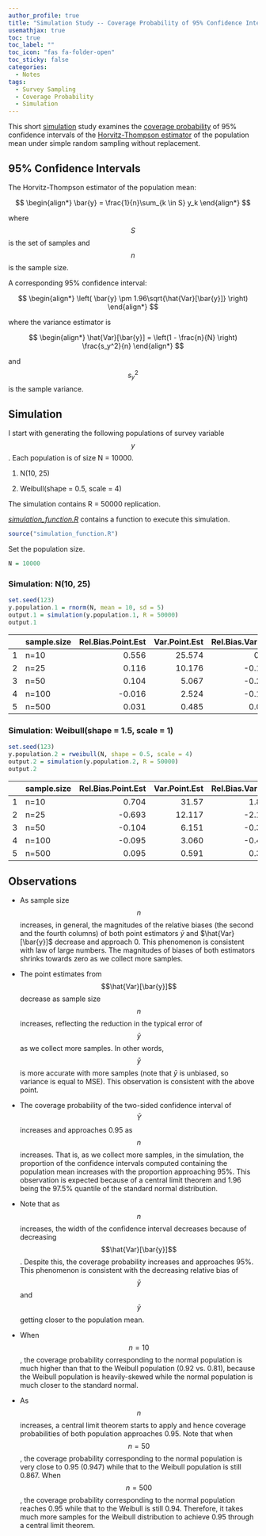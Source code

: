 ```yaml
---
author_profile: true
title: "Simulation Study -- Coverage Probability of 95% Confidence Intervals of the Horvitz-Thompson Estimator"
usemathjax: true
toc: true
toc_label: ""
toc_icon: "fas fa-folder-open"
toc_sticky: false
categories:
  - Notes
tags:
  - Survey Sampling
  - Coverage Probability
  - Simulation
---
```


This short <a href="https://brilliant.org/wiki/monte-carlo/">simulation</a> study 
examines the <a href="https://en.wikipedia.org/wiki/Coverage_probability">coverage probability</a> of 95% confidence intervals 
of the <a href="https://en.wikipedia.org/wiki/Horvitz%E2%80%93Thompson_estimator">Horvitz-Thompson estimator</a> of the population mean 
under simple random sampling without replacement. 

## 95% Confidence Intervals
The Horvitz-Thompson estimator of the population mean:

$$
\begin{align*}
\bar{y} = \frac{1}{n}\sum_{k \in S} y_k
\end{align*}
$$

where $$S$$ is the set of samples and $$n$$ is the sample size.

A corresponding 95% confidence interval:

$$
\begin{align*}
\left( 
  \bar{y} \pm 1.96\sqrt{\hat{Var}[\bar{y}]}
\right)
\end{align*}
$$

where the variance estimator is

$$
\begin{align*}
\hat{Var}[\bar{y}] = \left(1 - \frac{n}{N} \right) \frac{s_y^2}{n}
\end{align*}
$$

and $$s_y^2$$ is the sample variance.

## Simulation
I start with generating the following populations of survey variable $$y$$. Each population is of size N = 10000.

1. N(10, 25)

2. Weibull(shape = 0.5, scale = 4)

The simulation contains R = 50000 replication.

<a href="simulation_function.R">*simulation_function.R*</a> contains a function to execute this simulation.
```R
source("simulation_function.R")
```

Set the population size.
```R
N = 10000
```

### Simulation: N(10, 25)
```R
set.seed(123)
y.population.1 = rnorm(N, mean = 10, sd = 5)
output.1 = simulation(y.population.1, R = 50000)
output.1
```
<table class="table table-bordered table-hover table-condensed">
<thead><tr><th title="Field #1"></th>
<th title="Field #2">sample.size</th>
<th title="Field #3">Rel.Bias.Point.Est</th>
<th title="Field #4">Var.Point.Est</th>
<th title="Field #5">Rel.Bias.Var.Est</th>
<th title="Field #6">Coverage.Prob</th>
</tr></thead>
<tbody><tr>
<td align="right">1</td>
<td>n=10</td>
<td align="right">0.556</td>
<td align="right">25.574</td>
<td align="right">0.27</td>
<td align="right">0.922</td>
</tr>
<tr>
<td align="right">2</td>
<td>n=25</td>
<td align="right">0.116</td>
<td align="right">10.176</td>
<td align="right">-0.104</td>
<td align="right">0.941</td>
</tr>
<tr>
<td align="right">3</td>
<td>n=50</td>
<td align="right">0.104</td>
<td align="right">5.067</td>
<td align="right">-0.264</td>
<td align="right">0.947</td>
</tr>
<tr>
<td align="right">4</td>
<td>n=100</td>
<td align="right">-0.016</td>
<td align="right">2.524</td>
<td align="right">-0.121</td>
<td align="right">0.949</td>
</tr>
<tr>
<td align="right">5</td>
<td>n=500</td>
<td align="right">0.031</td>
<td align="right">0.485</td>
<td align="right">0.042</td>
<td align="right">0.951</td>
</tr>
</tbody></table>

### Simulation: Weibull(shape = 1.5, scale = 1)
```R
set.seed(123)
y.population.2 = rweibull(N, shape = 0.5, scale = 4)
output.2 = simulation(y.population.2, R = 50000)
output.2
```
<table class="table table-bordered table-hover table-condensed">
<thead><tr><th title="Field #1"></th>
<th title="Field #2">sample.size</th>
<th title="Field #3">Rel.Bias.Point.Est</th>
<th title="Field #4">Var.Point.Est</th>
<th title="Field #5">Rel.Bias.Var.Est</th>
<th title="Field #6">Coverage.Prob</th>
</tr></thead>
<tbody><tr>
<td align="right">1</td>
<td>n=10</td>
<td align="right">0.704</td>
<td align="right">31.57</td>
<td align="right">1.839</td>
<td align="right">0.733</td>
</tr>
<tr>
<td align="right">2</td>
<td>n=25</td>
<td align="right">-0.693</td>
<td align="right">12.117</td>
<td align="right">-2.132</td>
<td align="right">0.818</td>
</tr>
<tr>
<td align="right">3</td>
<td>n=50</td>
<td align="right">-0.104</td>
<td align="right">6.151</td>
<td align="right">-0.395</td>
<td align="right">0.867</td>
</tr>
<tr>
<td align="right">4</td>
<td>n=100</td>
<td align="right">-0.095</td>
<td align="right">3.060</td>
<td align="right">-0.402</td>
<td align="right">0.901</td>
</tr>
<tr>
<td align="right">5</td>
<td>n=500</td>
<td align="right">0.095</td>
<td align="right">0.591</td>
<td align="right">0.305</td>
<td align="right">0.938</td>
</tr>
</tbody></table>

## Observations
* As sample size $$n$$ increases, in general, the magnitudes of the relative biases 
  (the second and the fourth columns) of both point estimators $\bar{y}$ and $\hat{Var}[\bar{y}]$ 
  decrease and approach 0. This phenomenon is consistent with law of large numbers. 
  The magnitudes of biases of both estimators shrinks towards zero as we collect more samples.
  
* The point estimates from $$\hat{Var}[\bar{y}]$$ decrease as sample size $$n$$ increases, reflecting 
  the reduction in the typical error of $$\bar{y}$$ as we collect more samples. 
  In other words, $$\bar{y}$$ is more accurate with more samples (note that $\bar{y}$ is unbiased, so variance is equal to MSE). 
  This observation is consistent with the above point.
  
* The coverage probability of the two-sided confidence interval of $$\bar{Y}$$ increases and approaches 0.95 as $$n$$ increases.
  That is, as we collect more samples, in the simulation, the proportion of the confidence intervals computed containing 
  the population mean increases with the proportion approaching 95%. 
  This observation is expected because of a central limit theorem and 1.96 being the 97.5% quantile of the standard normal distribution.
  
* Note that as $$n$$ increases, the width of the confidence interval decreases because of decreasing $$\hat{Var}[\bar{y}]$$. 
  Despite this, the coverage probability increases and approaches 95%. 
  This phenomenon is consistent with the decreasing relative bias of $$\bar{y}$$ and $$\bar{y}$$ getting closer to the population mean.

* When $$n = 10$$, the coverage probability corresponding to the normal population is much higher 
  than that to the Weibull population (0.92 vs. 0.81), because the Weibull population is heavily-skewed 
  while the normal population is much closer to the standard normal.
  
* As $$n$$ increases, a central limit theorem starts to apply and hence coverage probabilities of 
  both population approaches 0.95. Note that when $$n = 50$$, the coverage probability corresponding to the 
  normal population is very close to 0.95 (0.947) while that to the Weibull population is still 0.867. 
  When $$n=500$$, the coverage probability corresponding to the normal population reaches 0.95 while that to 
  the Weibull is still 0.94. Therefore, it takes much more samples for the Weibull distribution to 
  achieve 0.95 through a central limit theorem. 
